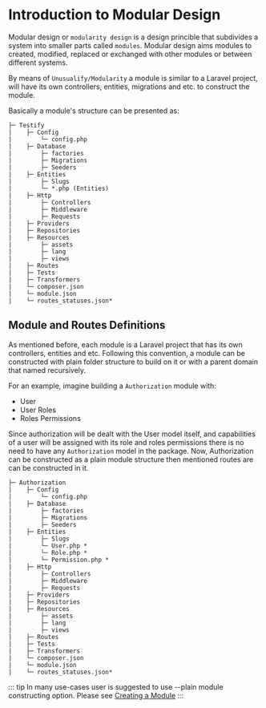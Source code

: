 # Introduction to Modular Design
Modular design or `modularity design` is a design princible that subdivides a system into smaller parts called `modules`. Modular design aims modules to created, modified, replaced or exchanged with other modules or between different systems.

By means of ``Unusualify/Modularity`` a module is similar to a Laravel project, will have its own controllers, entities, migrations and etc. to construct the module. 

Basically a module's structure can be presented as:
```
├─ Testify
|    ├─ Config
|        └─ config.php
|    ├─ Database
|        ├─ factories
|        ├─ Migrations
|        ├─ Seeders
|    ├─ Entities
|        ├─ Slugs
|        └─ *.php (Entities)
|    ├─ Http
|        ├─ Controllers
|        ├─ Middleware
|        ├─ Requests
|    ├─ Providers
|    ├─ Repositories
|    ├─ Resources
|        ├─ assets
|        ├─ lang
|        ├─ views
|    ├─ Routes
|    ├─ Tests
|    ├─ Transformers
|    └─ composer.json
|    └─ module.json
|    └─ routes_statuses.json*
```

## Module and Routes Definitions 
As mentioned before, each module is a Laravel project that has its own controllers, entities and etc. Following this convention, a module can be constructed with plain folder structure to build on it or with a parent domain that named recursively.

For an example, imagine building a ``Authorization`` module with:
* User
* User Roles
* Roles Permissions

Since authorization will be dealt with the User model itself, and capabilities of a user will be assigned with its role and roles permissions there is no need to have any `Authorization` model in the package. Now, Authorization can be constructed as a plain module structure then mentioned routes are can be constructed in it.
```
├─ Authorization
|    ├─ Config
|        └─ config.php
|    ├─ Database
|        ├─ factories
|        ├─ Migrations
|        ├─ Seeders
|    ├─ Entities
|        ├─ Slugs
|        └─ User.php *
|        └─ Role.php *
|        └─ Permission.php *
|    ├─ Http
|        ├─ Controllers
|        ├─ Middleware
|        ├─ Requests
|    ├─ Providers
|    ├─ Repositories
|    ├─ Resources
|        ├─ assets
|        ├─ lang
|        ├─ views
|    ├─ Routes
|    ├─ Tests
|    ├─ Transformers
|    └─ composer.json
|    └─ module.json
|    └─ routes_statuses.json*
``` 
::: tip
In many use-cases user is suggested to use --plain module constructing option. Please see [Creating a Module](../creating-modules/creating-modules)
:::
